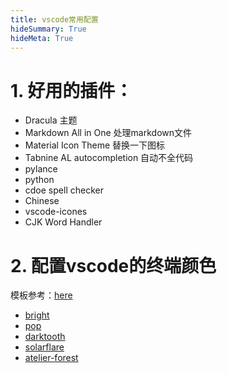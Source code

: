 ```yaml
---
title: vscode常用配置
hideSummary: True
hideMeta: True
---
```




# 1. 好用的插件：
- Dracula 主题
- Markdown All in One 处理markdown文件
- Material Icon Theme 替换一下图标
- Tabnine AL autocompletion 自动不全代码
- pylance
- python
- cdoe spell checker
- Chinese
- vscode-icones
- CJK Word Handler

# 2. 配置vscode的终端颜色

模板参考：[here](https://glitchbone.github.io/vscode-base16-term/#/darktooth)

- [bright](https://glitchbone.github.io/vscode-base16-term/#/bright)
- [pop](https://glitchbone.github.io/vscode-base16-term/#/pop)
- [darktooth](https://glitchbone.github.io/vscode-base16-term/#/darktooth)
- [solarflare](https://glitchbone.github.io/vscode-base16-term/#/solarflare)
- [atelier-forest](https://glitchbone.github.io/vscode-base16-term/#/atelier-forest)




